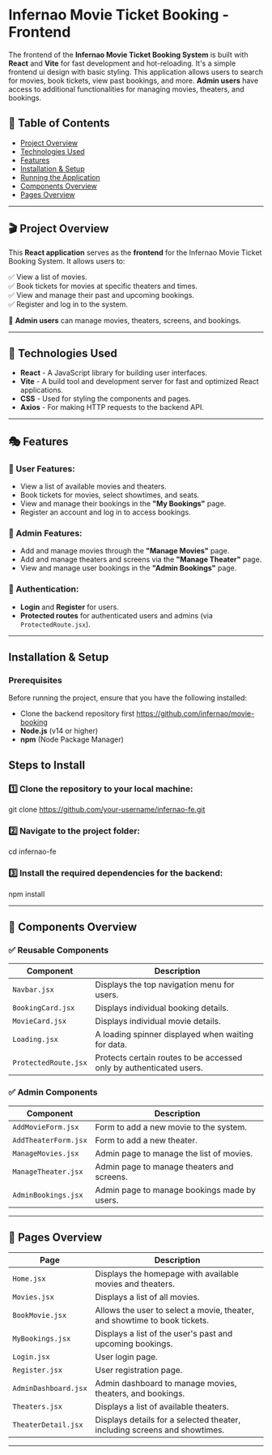 # Infernao Movie Ticket Booking - Frontend

The frontend of the **Infernao Movie Ticket Booking System** is built with **React** and **Vite** for fast development and hot-reloading.
It's a simple frontend ui design with basic styling.
This application allows users to search for movies, book tickets, view past bookings, and more. **Admin users** have access to additional functionalities for managing movies, theaters, and bookings.

## 📌 Table of Contents
- [Project Overview](#project-overview)
- [Technologies Used](#technologies-used)
- [Features](#features)
- [Installation & Setup](#installation--setup)
- [Running the Application](#running-the-application)
- [Components Overview](#components-overview)
- [Pages Overview](#pages-overview)

---

## 🎬 Project Overview
This **React application** serves as the **frontend** for the Infernao Movie Ticket Booking System. It allows users to:

✅ View a list of movies.  
✅ Book tickets for movies at specific theaters and times.  
✅ View and manage their past and upcoming bookings.  
✅ Register and log in to the system.  

🔑 **Admin users** can manage movies, theaters, screens, and bookings.

---

## 🚀 Technologies Used
- **React** - A JavaScript library for building user interfaces.
- **Vite** - A build tool and development server for fast and optimized React applications.
- **CSS** - Used for styling the components and pages.
- **Axios** - For making HTTP requests to the backend API.

---

## 🎭 Features
### 🔹 User Features:
- View a list of available movies and theaters.
- Book tickets for movies, select showtimes, and seats.
- View and manage their bookings in the **"My Bookings"** page.
- Register an account and log in to access bookings.

### 🔹 Admin Features:
- Add and manage movies through the **"Manage Movies"** page.
- Add and manage theaters and screens via the **"Manage Theater"** page.
- View and manage user bookings in the **"Admin Bookings"** page.

### 🔹 Authentication:
- **Login** and **Register** for users.
- **Protected routes** for authenticated users and admins (via `ProtectedRoute.jsx`).

---

## Installation & Setup

### **Prerequisites**
Before running the project, ensure that you have the following installed:
- Clone the backend repository first https://github.com/infernao/movie-booking
- **Node.js** (v14 or higher)
- **npm** (Node Package Manager)


## Steps to Install

### 1️⃣ Clone the repository to your local machine:
git clone https://github.com/your-username/infernao-fe.git

### 2️⃣ Navigate to the project folder:
cd infernao-fe

### 3️⃣ Install the required dependencies for the backend:
npm install

---

## 📂 Components Overview
### ✅ Reusable Components
| Component | Description |
|-----------|------------|
| `Navbar.jsx` | Displays the top navigation menu for users. |
| `BookingCard.jsx` | Displays individual booking details. |
| `MovieCard.jsx` | Displays individual movie details. |
| `Loading.jsx` | A loading spinner displayed when waiting for data. |
| `ProtectedRoute.jsx` | Protects certain routes to be accessed only by authenticated users. |

### ✅ Admin Components
| Component | Description |
|-----------|------------|
| `AddMovieForm.jsx` | Form to add a new movie to the system. |
| `AddTheaterForm.jsx` | Form to add a new theater. |
| `ManageMovies.jsx` | Admin page to manage the list of movies. |
| `ManageTheater.jsx` | Admin page to manage theaters and screens. |
| `AdminBookings.jsx` | Admin page to manage bookings made by users. |

---

## 📄 Pages Overview
| Page | Description |
|------|------------|
| `Home.jsx` | Displays the homepage with available movies and theaters. |
| `Movies.jsx` | Displays a list of all movies. |
| `BookMovie.jsx` | Allows the user to select a movie, theater, and showtime to book tickets. |
| `MyBookings.jsx` | Displays a list of the user's past and upcoming bookings. |
| `Login.jsx` | User login page. |
| `Register.jsx` | User registration page. |
| `AdminDashboard.jsx` | Admin dashboard to manage movies, theaters, and bookings. |
| `Theaters.jsx` | Displays a list of available theaters. |
| `TheaterDetail.jsx` | Displays details for a selected theater, including screens and showtimes. |

---

